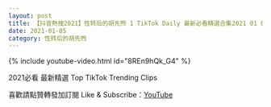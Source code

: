 ```yaml
---
layout: post
title: 【抖音熱搜2021】性转后的胡先煦 1 TikTok Daily 最新必看精選合集2021 01 05
date: 2021-01-05
category: 性转后的胡先煦
---
```


{% include youtube-video.html id="8REn9hQk_G4" %}

2021必看 最新精選 Top TikTok Trending Clips

喜歡請點贊轉發加訂閱 Like & Subscribe：[YouTube](https://www.youtube.com/channel/UCAoR7VcanIPd04uEq_GIylA/videos)

